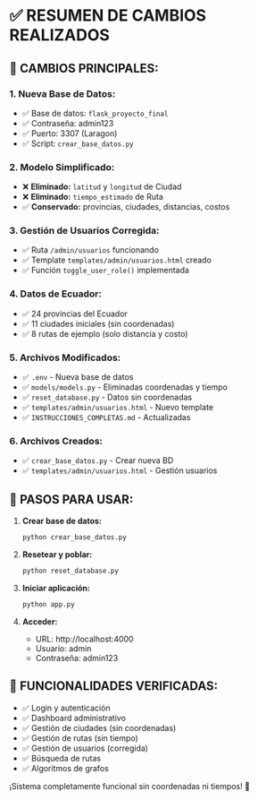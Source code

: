 # ✅ RESUMEN DE CAMBIOS REALIZADOS

## 🎯 CAMBIOS PRINCIPALES:

### 1. **Nueva Base de Datos:**
- ✅ Base de datos: `flask_proyecto_final`
- ✅ Contraseña: admin123
- ✅ Puerto: 3307 (Laragon)
- ✅ Script: `crear_base_datos.py`

### 2. **Modelo Simplificado:**
- ❌ **Eliminado:** `latitud` y `longitud` de Ciudad
- ❌ **Eliminado:** `tiempo_estimado` de Ruta
- ✅ **Conservado:** provincias, ciudades, distancias, costos

### 3. **Gestión de Usuarios Corregida:**
- ✅ Ruta `/admin/usuarios` funcionando
- ✅ Template `templates/admin/usuarios.html` creado
- ✅ Función `toggle_user_role()` implementada

### 4. **Datos de Ecuador:**
- ✅ 24 provincias del Ecuador
- ✅ 11 ciudades iniciales (sin coordenadas)
- ✅ 8 rutas de ejemplo (solo distancia y costo)

### 5. **Archivos Modificados:**
- ✅ `.env` - Nueva base de datos
- ✅ `models/models.py` - Eliminadas coordenadas y tiempo
- ✅ `reset_database.py` - Datos sin coordenadas
- ✅ `templates/admin/usuarios.html` - Nuevo template
- ✅ `INSTRUCCIONES_COMPLETAS.md` - Actualizadas

### 6. **Archivos Creados:**
- ✅ `crear_base_datos.py` - Crear nueva BD
- ✅ `templates/admin/usuarios.html` - Gestión usuarios

## 🚀 PASOS PARA USAR:

1. **Crear base de datos:**
   ```bash
   python crear_base_datos.py
   ```

2. **Resetear y poblar:**
   ```bash
   python reset_database.py
   ```

3. **Iniciar aplicación:**
   ```bash
   python app.py
   ```

4. **Acceder:**
   - URL: http://localhost:4000
   - Usuario: admin
   - Contraseña: admin123

## 🧪 FUNCIONALIDADES VERIFICADAS:

- ✅ Login y autenticación
- ✅ Dashboard administrativo
- ✅ Gestión de ciudades (sin coordenadas)
- ✅ Gestión de rutas (sin tiempo)
- ✅ Gestión de usuarios (corregida)
- ✅ Búsqueda de rutas
- ✅ Algoritmos de grafos

¡Sistema completamente funcional sin coordenadas ni tiempos! 🎉
